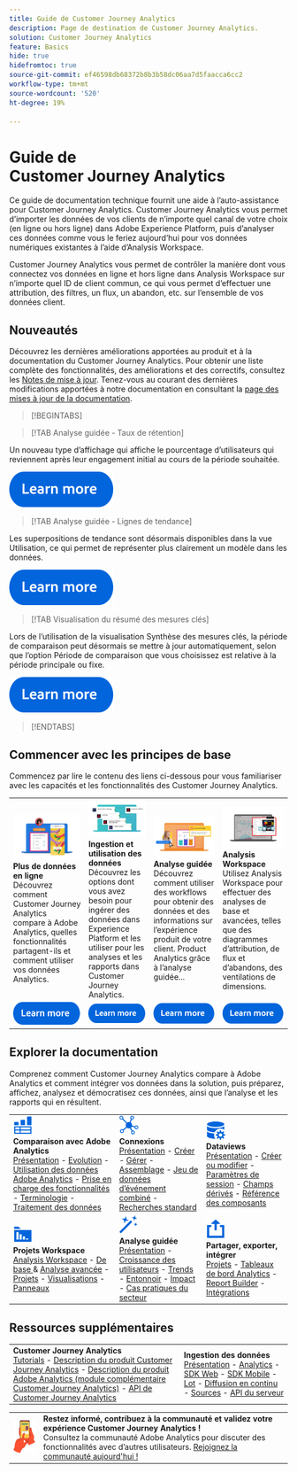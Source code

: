 ```yaml
---
title: Guide de Customer Journey Analytics
description: Page de destination de Customer Journey Analytics.
solution: Customer Journey Analytics
feature: Basics
hide: true
hidefromtoc: true
source-git-commit: ef46598db68372b8b3b58dc06aa7d5faacca6cc2
workflow-type: tm+mt
source-wordcount: '520'
ht-degree: 19%

---
```


# Guide de Customer Journey Analytics

Ce guide de documentation technique fournit une aide à l’auto-assistance pour Customer Journey Analytics. Customer Journey Analytics vous permet d’importer les données de vos clients de n’importe quel canal de votre choix (en ligne ou hors ligne) dans Adobe Experience Platform, puis d’analyser ces données comme vous le feriez aujourd’hui pour vos données numériques existantes à l’aide d’Analysis Workspace.

Customer Journey Analytics vous permet de contrôler la manière dont vous connectez vos données en ligne et hors ligne dans Analysis Workspace sur n’importe quel ID de client commun, ce qui vous permet d’effectuer une attribution, des filtres, un flux, un abandon, etc. sur l’ensemble de vos données client.

## Nouveautés

Découvrez les dernières améliorations apportées au produit et à la documentation du Customer Journey Analytics. Pour obtenir une liste complète des fonctionnalités, des améliorations et des correctifs, consultez les [Notes de mise à jour](../release-notes/latest.md). Tenez-vous au courant des dernières modifications apportées à notre documentation en consultant la [page des mises à jour de la documentation](../release-notes/doc-changes.md).

>[!BEGINTABS]

>[!TAB Analyse guidée - Taux de rétention]

Un nouveau type d’affichage qui affiche le pourcentage d’utilisateurs qui reviennent après leur engagement initial au cours de la période souhaitée.

[![image](assets/learn-more-button.svg)](/help//guided-analysis/types/retention-rates.md)

>[!TAB Analyse guidée - Lignes de tendance]

Les superpositions de tendance sont désormais disponibles dans la vue Utilisation, ce qui permet de représenter plus clairement un modèle dans les données.

[![image](assets/learn-more-button.svg)](/help/guided-analysis/types/usage.md)

>[!TAB Visualisation du résumé des mesures clés]

Lors de l’utilisation de la visualisation Synthèse des mesures clés, la période de comparaison peut désormais se mettre à jour automatiquement, selon que l’option Période de comparaison que vous choisissez est relative à la période principale ou fixe.

[![image](assets/learn-more-button.svg)](/help/analysis-workspace/visualizations/key-metric.md)

>[!ENDTABS]

## Commencer avec les principes de base

Commencez par lire le contenu des liens ci-dessous pour vous familiariser avec les capacités et les fonctionnalités des Customer Journey Analytics.

<table style="table-layout:fixed">
  <tr style="border: 0;">
    <td>
    <a href="/help/getting-started/aa-vs-cja/overview.md"><img src="./assets/aa-vs-cja.png"></a>
    <div><strong>Plus de données en ligne</strong><br/>Découvrez comment Customer Journey Analytics compare à Adobe Analytics, quelles fonctionnalités partagent-ils et comment utiliser vos données Analytics.</div>
    </td>
    <td>
    <a href="/help/data-ingestion/data-ingestion.md"><img src="./assets/data-ingestion.png"></a>
    <div><strong>Ingestion et utilisation des données</strong><br/>Découvrez les options dont vous avez besoin pour ingérer des données dans Experience Platform et les utiliser pour les analyses et les rapports dans Customer Journey Analytics.</div>
    </td>
    <td>
    <a href="/help/guided-analysis/overview.md"><img src="./assets/product-analytics.png"></a>
    <div><strong>Analyse guidée</strong><br/>Découvrez comment utiliser des workflows pour obtenir des données et des informations sur l’expérience produit de votre client. Product Analytics grâce à l’analyse guidée...
    </div>
    </td>
    <td>
    <a href="/help/analysis-workspace/home.md"><img src="./assets/workspace.png"></a>
    <div><strong>Analysis Workspace</strong><br/>Utilisez Analysis Workspace pour effectuer des analyses de base et avancées, telles que des diagrammes d’attribution, de flux et d’abandons, des ventilations de dimensions.</div>
    </td>
  </tr>
  <tr style="border: 0;">
    <td align="center"><a href="/help/getting-started/aa-vs-cja/overview.md"><img src="./assets/learn-more-button.svg"></a></td>
    <td align="center"><a href="/help/data-ingestion/data-ingestion.md"><img src="./assets/learn-more-button.svg"></a></td>
    <td align="center"><a href="/help/guided-analysis/overview.md"><img src="./assets/learn-more-button.svg"></a></td>
    <td align="center"><a href="/help/analysis-workspace/home.md"><img src="./assets/learn-more-button.svg"></a></td>
    </tr>
</table>

## Explorer la documentation

Comprenez comment Customer Journey Analytics compare à Adobe Analytics et comment intégrer vos données dans la solution, puis préparez, affichez, analysez et démocratisez ces données, ainsi que l’analyse et les rapports qui en résultent.

<table style="table-layout:auto">
  <tr style="border: 0;">
    <td>
      <img src="./assets/analytics.svg" width="35px"><br/>
      <strong>Comparaison avec Adobe Analytics</strong><br/><a href="/help/getting-started/aa-vs-cja/overview.md">Présentation</a> - <a href="/help/getting-started/aa-to-cja.md">Evolution</a> - <a href="/help/getting-started/aa-vs-cja/aa-data-in-cja.md">Utilisation des données Adobe Analytics</a> - <a href="/help/getting-started/aa-vs-cja/cja-aa.md">Prise en charge des fonctionnalités</a> - <a href="/help/getting-started/aa-vs-cja/terminology.md">Terminologie</a> - <a href="/help/getting-started/aa-vs-cja/data-processing-comparisons.md">Traitement des données</a>
    </td>
    <td>
      <img src="./assets/connections.svg" width="35px"><br/>
      <strong>Connexions</strong><br/><a href="/help/connections/overview.md">Présentation</a> - <a href="/help/connections/create-connection.md">Créer</a> - <a href="/help/connections/manage-connections.md">Gérer</a> - <a href="/help/stitching/overview.md">Assemblage</a> - <a href="/help/connections/combined-dataset.md">Jeu de données d’événement combiné</a> - <a href="/help/connections/standard-lookups.md">Recherches standard</a>
    </td>
     <td>
      <img src="./assets/dataviews.svg" width="35px"><br/>
      <strong>Dataviews</strong><br/><a href="/help/data-views/data-views.md">Présentation</a> - <a href="/help/data-views/create-dataview.md">Créer ou modifier</a> - <a href="/help/data-views/session-settings.md">Paramètres de session</a> - <a href="/help/data-views/derived-fields/derived-fields.md">Champs dérivés</a> - <a href="/help/data-views/component-reference.md">Référence des composants</a>
    </td>

</tr>
  <tr style="border: 0;">
    <td>
      <img src="./assets/workspace.svg" width="35px"><br/>
      <strong>Projets Workspace</strong><br/><a href="/help/analysis-workspace/home.md">Analysis Workspace</a> - <a href="/help/analysis-workspace/perform-basic-analysis.md">De base </a> &amp; <a href="/help/analysis-workspace/perform-adv-analysis.md">Analyse avancée</a> - <a href="/help/analysis-workspace/build-workspace-project/freeform-overview.md">Projets</a> - <a href="/help/analysis-workspace/visualizations/freeform-analysis-visualizations.md">Visualisations</a> - <a href="/help/analysis-workspace/c-panels/freeform-panel.md">Panneaux</a>
    </td>
    <td>
      <img src="./assets/guided-analysis.svg" width="35px"><br/>
      <strong>Analyse guidée</strong><br/><a href="/help/guided-analysis/overview.md">Présentation</a> - <a href="/help/guided-analysis/types/active.md">Croissance des utilisateurs</a> - <a href="/help/guided-analysis/types/usage.md">Trends</a> - <a href="/help/guided-analysis/types/friction.md">Entonnoir</a> - <a href="/help/guided-analysis/types/release.md">Impact</a> - <a href="/help/guided-analysis/industry-use-cases.md">Cas pratiques du secteur</a>
    </td>
    <td>
      <img src="./assets/share.svg" width="35px"><br/>
      <strong>Partager, exporter, intégrer</strong><br/><a href="/help/analysis-workspace/curate-share/share-projects.md">Projets</a> - <a href="/help/mobile-app/home.md">Tableaux de bord Analytics</a> - <a href="/help/report-builder/report-buider-overview.md">Report Builder</a>  - <a href="/help/integrations/overview.md">Intégrations</a>
    </td>
  </tr>
</table>

## Ressources supplémentaires

<table style="table-layout:fixed"><tr style="border: 0;">
<td><strong>Customer Journey Analytics</strong><br/>
<a href="https://experienceleague.adobe.com/docs/customer-journey-analytics-learn/tutorials/overview.html" target="_blank">Tutorials</a> - <a href="https://helpx.adobe.com/legal/product-descriptions/customer-journey-analytics.html" target="_blank">Description du produit Customer Journey Analytics</a> - <a href="https://helpx.adobe.com/legal/product-descriptions/adobe-analytics-addon-customer-journey-analytics.html" target="_blank">Description du produit Adobe Analytics (module complémentaire Customer Journey Analytics)</a> - <a href="https://developer.adobe.com/cja-apis/docs/" target="_blank">API de Customer Journey Analytics</a>
</td>
<td><strong>Ingestion des données</strong><br/><a href="/help/data-ingestion/data-ingestion.md">Présentation</a> - <a href="/help/data-ingestion/analytics.md">Analytics</a> - <a href="/help/data-ingestion/aepwebsdk.md">SDK Web</a> - <a href="/help/data-ingestion/aepmobilesdk.md">SDK Mobile</a> - <a href="/help/data-ingestion/aepmobilesdk.md">Lot</a> - <a href="/help/data-ingestion/streaming.md">Diffusion en continu</a> - <a href="/help/data-ingestion/sources.md">Sources</a> - <a href="/help/data-ingestion/serverapi.md">API du serveur</a>
</td>
</tr></table>


<table style="table-layout:auto" class="tablelayout-is-fixed"><tbody><tr style="border: 0;"><td><img src="./assets/newsletter.png"></td><td>
<b>Restez informé, contribuez à la communauté et validez votre expérience Customer Journey Analytics !</b><br>Consultez la communauté Adobe Analytics pour discuter des fonctionnalités avec d’autres utilisateurs. <a href="https://experienceleaguecommunities.adobe.com/t5/adobe-analytics/ct-p/adobe-analytics-community?profile.language=fr">Rejoignez la communauté aujourd'hui !</a></td></tr></tbody></table>
